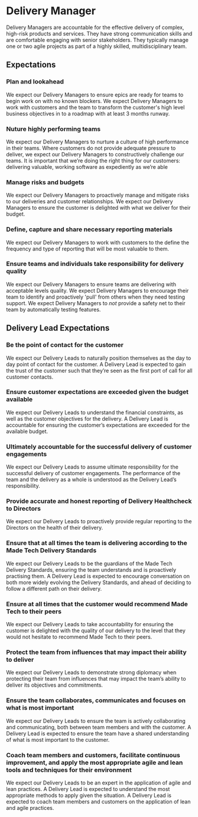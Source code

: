 # Delivery Manager

Delivery Managers are accountable for the effective delivery of complex, high-risk products and services. They have strong communication skills and are comfortable engaging with senior stakeholders. They typically manage one or two agile projects as part of a highly skilled, multidisciplinary team.

## Expectations

### Plan and lookahead

We expect our Delivery Managers to ensure epics are ready for teams to begin work on with no known blockers. We expect Delivery Managers to work with customers and the team to transform the customer's high level business objectives in to a roadmap with at least 3 months runway.

### Nuture highly performing teams

We expect our Delivery Managers to nurture a culture of high performance in their teams. Where customers do not provide adequate pressure to deliver, we expect our Delivery Managers to constructively challenge our teams. It is important that we’re doing the right thing for our customers: delivering valuable, working software as expediently as we’re able

### Manage risks and budgets

We expect our Delivery Managers to proactively manage and mitigate risks to our deliveries and customer relationships. We expect our Delivery Managers to ensure the customer is delighted with what we deliver for their budget.

### Define, capture and share necessary reporting materials

We expect our Delivery Managers to work with customers to the define the frequency and type of reporting that will be most valuable to them.

### Ensure teams and individuals take responsibility for delivery quality

We expect our Delivery Managers to ensure teams are delivering with acceptable levels quality. We expect Delivery Managers to encourage their team to identify and proactively 'pull' from others when they need testing support. We expect Delivery Managers to *not* provide a safety net to their team by automatically testing features.

## Delivery Lead Expectations

### Be the point of contact for the customer

We expect our Delivery Leads to naturally position themselves as the day to day point of contact for the customer. A Delivery Lead is expected to gain the trust of the customer such that they’re seen as the first port of call for all customer contacts.

### Ensure customer expectations are exceeded given the budget available

We expect our Delivery Leads to understand the financial constraints, as well as the customer objectives for the delivery. A Delivery Lead is accountable for ensuring the customer’s expectations are exceeded for the available budget.

### Ultimately accountable for the successful delivery of customer engagements

We expect our Delivery Leads to assume ultimate responsibility for the successful delivery of customer engagements. The performance of the team and the delivery as a whole is understood as the Delivery Lead’s responsibility.

### Provide accurate and honest reporting of Delivery Healthcheck to Directors

We expect our Delivery Leads to proactively provide regular reporting to the Directors on the health of their delivery.

### Ensure that at all times the team is delivering according to the Made Tech Delivery Standards

We expect our Delivery Leads to be the guardians of the Made Tech Delivery Standards, ensuring the team understands and is proactively practising them. A Delivery Lead is expected to encourage conversation on both more widely evolving the Delivery Standards, and ahead of deciding to follow a different path on their delivery.

### Ensure at all times that the customer would recommend Made Tech to their peers

We expect our Delivery Leads to take accountability for ensuring the customer is delighted with the quality of our delivery to the level that they would not hesitate to recommend Made Tech to their peers.

### Protect the team from influences that may impact their ability to deliver

We expect our Delivery Leads to demonstrate strong diplomacy when protecting their team from influences that may impact the team’s ability to deliver its objectives and commitments.

### Ensure the team collaborates, communicates and focuses on what is most important

We expect our Delivery Leads to ensure the team is actively collaborating and communicating, both between team members and with the customer. A Delivery Lead is expected to ensure the team have a shared understanding of what is most important to the customer.

### Coach team members and customers, facilitate continuous improvement, and apply the most appropriate agile and lean tools and techniques for their environment

We expect our Delivery Leads to be an expert in the application of agile and lean practices. A Delivery Lead is expected to understand the most appropriate methods to apply given the situation. A Delivery Lead is expected to coach team members and customers on the application of lean and agile practices.